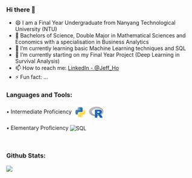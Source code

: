 ### Hi there 👋

- 😄 I am a Final Year Undergraduate from Nanyang Technological University (NTU)
- 🔭 Bachelors of Science, Double Major in Mathematical Sciences and Economics with a specialisation in Business Analytics
- 🌱 I’m currently learning basic Machine Learning techniques and SQL
- 🤔 I’m currently starting on my Final Year Project (Deep Learning in Survival Analysis)
- 📫 How to reach me: [LinkedIn - @Jeff_Ho](https://www.linkedin.com/in/jeff-ho-19282b17b/)
- ⚡ Fun fact: ...



### Languages and Tools:

• Intermediate Proficiency
<img align="center" alt="Python" width="38px" src="https://raw.githubusercontent.com/github/explore/80688e429a7d4ef2fca1e82350fe8e3517d3494d/topics/python/python.png" />
<img align="center" alt="R" width="38px" src="https://raw.githubusercontent.com/github/explore/80688e429a7d4ef2fca1e82350fe8e3517d3494d/topics/r/r.png" />

• Elementary Proficiency
<img align="center" alt="SQL" width="38px" src="https://cloudblogs.microsoft.com/uploads/prod/sites/32/2020/05/SQL.png" />

</br>

### Github Stats:

<img src='https://github-readme-stats.vercel.app/api?username=JHO040&&show_icons=true&title_color=ffffff&icon_color=bb2acf&text_color=daf7dc&bg_color=151515'>

